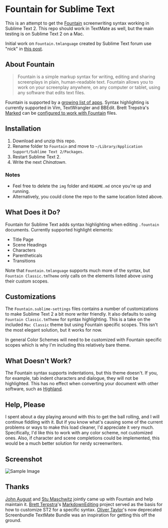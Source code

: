 # Fountain for Sublime Text #

This is an attempt to get the [Fountain](http://fountain.io) screenwriting syntax working in Sublime Text 2. This repo should work in TextMate as well, but the main testing is on Sublime Text 2 on a Mac.

Initial work on `Fountain.tmlanguage` created by Sublime Text forum use "nick" in [this post](http://www.sublimetext.com/forum/viewtopic.php?f=2&t=7442&p=31660).

## About Fountain ##

> Fountain is a simple markup syntax for writing, editing and sharing screenplays in plain, human-readable text. Fountain allows you to work on your screenplay anywhere, on any computer or tablet, using any software that edits text files.

Fountain is supported by a [growing list of apps](http://fountain.io/apps). Syntax highlighting is currently supported in Vim, TextWrangler and BBEdit. Brett Trepstra's [Marked](http://markedapp.com) can be [configured to work with Fountain](http://www.candlerblog.com/2012/02/08/fountain-for-marked/) files.

## Installation ##

1. Download and unzip this repo.
2. Rename folder to `Fountain` and move to `~/Library/Application Support/Sublime Text 2/Packages`.
3. Restart Sublime Text 2.
4. Write the next *Chinatown*.

### Notes ###

* Feel free to delete the `img` folder and `README.md` once you're up and running.
* Alternatively, you could clone the repo to the same location listed above.

## What Does it Do? ##

Fountain for Sublime Text adds syntax highlighting when editing `.fountain` documents. Currently supported highlight elements:

* Title Page
* Scene Headings
* Characters
* Parentheticals
* Transitions

Note that `Fountain.tmlanguage` supports much more of the syntax, but `Fountain Classic.tmTheme` only calls on the elements listed above using their custom scopes.

## Customizations ##

The `Fountain.sublime-settings` files contains a number of customizations to make Sublime Text 2 a bit more writer friendly. It also defaults to using `Fountain Classic.tmTheme` for syntax highlighting. This is a take on the included `Mac Classic` theme but using Fountain specific scopes. This isn't the most elegant solution, but it works for now.

In general Color Schemes will need to be customized with Fountain specific scopes which is why I'm including this relatively bare theme.

## What Doesn't Work? ##

The Fountain syntax supports indentations, but this theme doesn't. If you, for example, tab indent characters and dialogue, they will not be highlighted. This has no effect when converting your document with other software, such as [Highland](http://quoteunquoteapps.com/highland/).

## Help, Please ##

I spent about a day playing around with this to get the ball rolling, and I will continue fiddling with it. But if you know what's causing some of the current problems or ways to make this load cleaner, I'd appreciate it very much. Specifically, I'd like this to work with any color scheme, not customized ones. Also, if character and scene completions could be implemented, this would be a much better solution for nerdy screenwriters.

## Screenshot ##

![Sample Image][img]

[img]: https://raw.github.com/poritsky/fountain-sublime-text/master/img/sample.jpg

## Thanks ##

[John August](http://johnaugust.com/about) and [Stu Maschwitz](http://prolost.com/about/) jointly came up with Fountain and help maintain it. [Brett Terpstra](http://brettterpstra.com/about/)'s [MarkdownEditing](http://ttscoff.github.com/MarkdownEditing/) project served as the basis for how to customize ST2 for a specific syntax. [Oliver Taylor](http://olivertaylor.net)'s now deprecated Screenbundle TextMate Bundle was an inspiration for getting this off the ground.
























